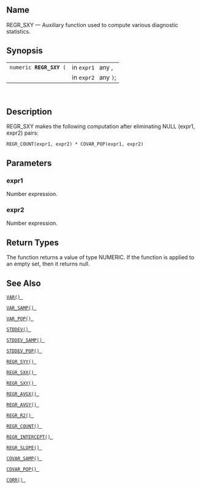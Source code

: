 <div>

<div>

</div>

<div>

## Name

REGR_SXY — Auxiliary function used to compute various diagnostic
statistics.

</div>

<div>

## Synopsis

<div>

|                              |                      |
|------------------------------|----------------------|
| `numeric `**`REGR_SXY`**` (` | in `expr1 ` any ,    |
|                              | in `expr2 ` any `)`; |

<div>

 

</div>

</div>

</div>

<div>

## Description

REGR_SXY makes the following computation after eliminating NULL (expr1,
expr2) pairs:

``` programlisting
REGR_COUNT(expr1, expr2) * COVAR_POP(expr1, expr2)
```

</div>

<div>

## Parameters

<div>

### expr1

Number expression.

</div>

<div>

### expr2

Number expression.

</div>

</div>

<div>

## Return Types

The function returns a value of type NUMERIC. If the function is applied
to an empty set, then it returns null.

</div>

<div>

## See Also

<a href="fn_var.html" class="link" title="VAR"><code
class="function">VAR() </code></a>

<a href="fn_var_samp.html" class="link" title="VAR_SAMP"><code
class="function">VAR_SAMP() </code></a>

<a href="fn_var_pop.html" class="link" title="VAR_POP"><code
class="function">VAR_POP() </code></a>

<a href="fn_stddev.html" class="link" title="STDDEV"><code
class="function">STDDEV() </code></a>

<a href="fn_stddev_samp.html" class="link" title="STDDEV_SAMP"><code
class="function">STDDEV_SAMP() </code></a>

<a href="fn_stddev_pop.html" class="link" title="STDDEV_POP"><code
class="function">STDDEV_POP() </code></a>

<a href="fn_regr_syy.html" class="link" title="REGR_SYY"><code
class="function">REGR_SYY() </code></a>

<a href="fn_regr_sxx.html" class="link" title="REGR_SXX"><code
class="function">REGR_SXX() </code></a>

<a href="fn_regr_sxy.html" class="link" title="REGR_SXY"><code
class="function">REGR_SXY() </code></a>

<a href="fn_regr_avgx.html" class="link" title="REGR_AVGX"><code
class="function">REGR_AVGX() </code></a>

<a href="fn_regr_avgy.html" class="link" title="REGR_AVGY"><code
class="function">REGR_AVGY() </code></a>

<a href="fn_regr_r2.html" class="link" title="REGR_R2"><code
class="function">REGR_R2() </code></a>

<a href="fn_regr_count.html" class="link" title="REGR_COUNT"><code
class="function">REGR_COUNT() </code></a>

<a href="fn_regr_intercept.html" class="link"
title="REGR_INTERCEPT"><code
class="function">REGR_INTERCEPT() </code></a>

<a href="fn_regr_slope.html" class="link" title="REGR_SLOPE"><code
class="function">REGR_SLOPE() </code></a>

<a href="fn_covar_samp.html" class="link" title="COVAR_SAMP"><code
class="function">COVAR_SAMP() </code></a>

<a href="fn_covar_pop.html" class="link" title="COVAR_POP"><code
class="function">COVAR_POP() </code></a>

<a href="fn_corr.html" class="link" title="CORR"><code
class="function">CORR() </code></a>

</div>

</div>
